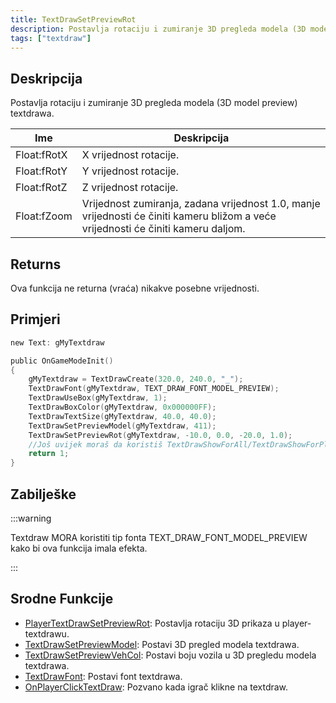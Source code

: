 ```yaml
---
title: TextDrawSetPreviewRot
description: Postavlja rotaciju i zumiranje 3D pregleda modela (3D model preview) textdrawa.
tags: ["textdraw"]
---
```


## Deskripcija

Postavlja rotaciju i zumiranje 3D pregleda modela (3D model preview) textdrawa.

| Ime         | Deskripcija                                                                                                                        |
| ----------- | ---------------------------------------------------------------------------------------------------------------------------------- |
| Float:fRotX | X vrijednost rotacije.                                                                                                             |
| Float:fRotY | Y vrijednost rotacije.                                                                                                             |
| Float:fRotZ | Z vrijednost rotacije.                                                                                                             |
| Float:fZoom | Vrijednost zumiranja, zadana vrijednost 1.0, manje vrijednosti će činiti kameru bližom a veće vrijednosti će činiti kameru daljom. |

## Returns

Ova funkcija ne returna (vraća) nikakve posebne vrijednosti.

## Primjeri

```c
new Text: gMyTextdraw

public OnGameModeInit()
{
    gMyTextdraw = TextDrawCreate(320.0, 240.0, "_");
    TextDrawFont(gMyTextdraw, TEXT_DRAW_FONT_MODEL_PREVIEW);
    TextDrawUseBox(gMyTextdraw, 1);
    TextDrawBoxColor(gMyTextdraw, 0x000000FF);
    TextDrawTextSize(gMyTextdraw, 40.0, 40.0);
    TextDrawSetPreviewModel(gMyTextdraw, 411);
    TextDrawSetPreviewRot(gMyTextdraw, -10.0, 0.0, -20.0, 1.0);
    //Još uvijek moraš da koristiš TextDrawShowForAll/TextDrawShowForPlayer kako bi textdraw bio vidljiv.
    return 1;
}
```

## Zabilješke

:::warning

Textdraw MORA koristiti tip fonta TEXT_DRAW_FONT_MODEL_PREVIEW kako bi ova funkcija imala efekta.

:::

## Srodne Funkcije

- [PlayerTextDrawSetPreviewRot](PlayerTextDrawSetPreviewRot): Postavlja rotaciju 3D prikaza u player-textdrawu.
- [TextDrawSetPreviewModel](TextDrawSetPreviewModel): Postavi 3D pregled modela textdrawa.
- [TextDrawSetPreviewVehCol](TextDrawSetPreviewVehCol): Postavi boju vozila u 3D pregledu modela textdrawa.
- [TextDrawFont](TextDrawFont): Postavi font textdrawa.
- [OnPlayerClickTextDraw](../callbacks/OnPlayerClickTextDraw): Pozvano kada igrač klikne na textdraw.
